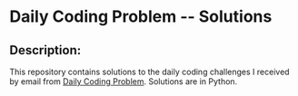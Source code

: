 # Daily Coding Problem -- Solutions

## Description:
This repository contains solutions to the daily coding challenges I received by email from [Daily Coding Problem](https://www.dailycodingproblem.com/).
Solutions are in Python.
